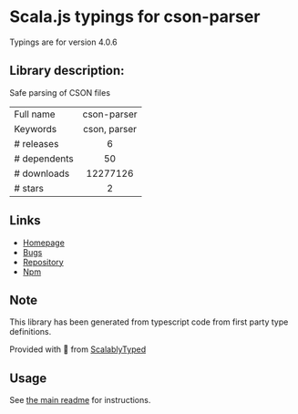 
# Scala.js typings for cson-parser

Typings are for version 4.0.6

## Library description:
Safe parsing of CSON files

|                    |                 |
| ------------------ | :-------------: |
| Full name          | cson-parser |
| Keywords           | cson, parser |
| # releases         | 6 |
| # dependents       | 50 |
| # downloads        | 12277126 |
| # stars            | 2 |

## Links
- [Homepage](https://github.com/groupon/cson-parser)
- [Bugs](https://github.com/groupon/cson-parser/issues)
- [Repository](https://github.com/groupon/cson-parser)
- [Npm](https://www.npmjs.com/package/cson-parser)
    


## Note
This library has been generated from typescript code from first party type definitions.

Provided with :purple_heart: from [ScalablyTyped](https://github.com/oyvindberg/ScalablyTyped)

## Usage
See [the main readme](../../readme.md) for instructions.


